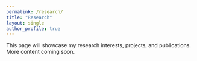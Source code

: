 ```yaml
---
permalink: /research/
title: "Research"
layout: single
author_profile: true
---
```


<!-- Add your research summary, projects, and publications here. -->

This page will showcase my research interests, projects, and publications. More content coming soon.
